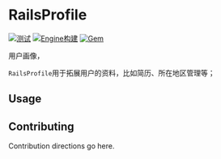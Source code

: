 # RailsProfile

[![测试](actions/workflows/test.yml/badge.svg)](https://github.com/work-design/rails_profile/actions/workflows/test.yml)
[![Engine构建](actions/workflows/git.yml/badge.svg)](https://github.com/work-design/rails_profile/actions/workflows/cd.yml)
[![Gem](actions/workflows/gempush.yml/badge.svg)](https://github.com/work-design/rails_profile/actions/workflows/gempush.yml)

用户画像，

`RailsProfile`用于拓展用户的资料，比如简历、所在地区管理等；

## Usage




## Contributing
Contribution directions go here.
